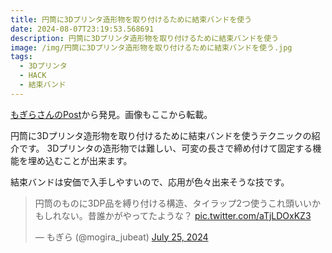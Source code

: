 ```yaml
---
title: 円筒に3Dプリンタ造形物を取り付けるために結束バンドを使う
date: 2024-08-07T23:19:53.568691
description: 円筒に3Dプリンタ造形物を取り付けるために結束バンドを使う
image: /img/円筒に3Dプリンタ造形物を取り付けるために結束バンドを使う.jpg
tags:
  - 3Dプリンタ
  - HACK
  - 結束バンド
---
```

[もぎらさんのPost](https://x.com/mogira_jubeat/status/1816375806278689130)から発見。画像もここから転載。

円筒に3Dプリンタ造形物を取り付けるために結束バンドを使うテクニックの紹介です。
3Dプリンタの造形物では難しい、可変の長さで締め付けて固定する機能を埋め込むことが出来ます。

結束バンドは安価で入手しやすいので、応用が色々出来そうな技です。

<blockquote class="twitter-tweet"><p lang="ja" dir="ltr">円筒のものに3DP品を縛り付ける構造、タイラップ2つ使うこれ頭いいかもしれない。昔誰かがやってたような？ <a href="https://t.co/aTjLDOxKZ3">pic.twitter.com/aTjLDOxKZ3</a></p>&mdash; もぎら (@mogira_jubeat) <a href="https://twitter.com/mogira_jubeat/status/1816375806278689130?ref_src=twsrc%5Etfw">July 25, 2024</a></blockquote>
<script async src="https://platform.twitter.com/widgets.js" charset="utf-8"></script>






